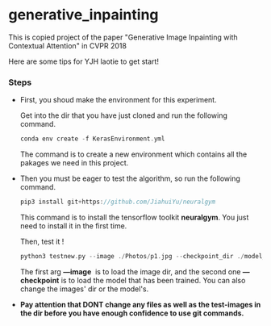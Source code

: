 # generative_inpainting
This is copied project of the paper "Generative Image Inpainting with Contextual Attention" in CVPR 2018

Here are some tips for YJH laotie to get start!

### Steps

- First, you shoud make the environment for this experiment.

  Get into the dir that you have just cloned and run the following command.

  ```c++
  conda env create -f KerasEnvironment.yml
  ```

  The command is to create a new environment which contains  all the pakages we need in this project.

- Then you must be eager to test the algorithm, so run the following command.

  ```c++
  pip3 install git+https://github.com/JiahuiYu/neuralgym
  ```

  This command is to install the tensorflow toolkit **neuralgym**. You just need to install it in the first time.

  Then, test it !

  ``` c++
  python3 testnew.py --image ./Photos/p1.jpg --checkpoint_dir ./model_logs/Places/
  ```

  The first arg **—image** ​ is to load the image dir, and the second one **—checkpoint​** is to load the model that has been trained. You can also change the images' dir or the model's.

- **Pay attention that DONT change any files as well as the test-images in the dir before you have enough confidence to use git commands.**

